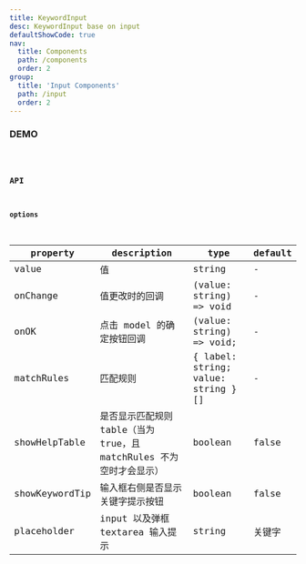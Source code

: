 ```yaml
---
title: KeywordInput
desc: KeywordInput base on input
defaultShowCode: true
nav:
  title: Components
  path: /components
  order: 2
group:
  title: 'Input Components'
  path: /input
  order: 2
---
```


### DEMO

<code src="./demo/basic.tsx" />

### API

#### options

| property       | description                                                         | type                               | default |
| -------------- | ------------------------------------------------------------------- | ---------------------------------- | ------- |
| value          | 值                                                                  | string                             | -       |
| onChange       | 值更改时的回调                                                      | (value: string) => void            | -       |
| onOK           | 点击 model 的确定按钮回调                                           | (value: string) => void;           | -       |
| matchRules     | 匹配规则                                                            | { label: string; value: string }[] | -       |
| showHelpTable  | 是否显示匹配规则 table（当为 true，且 matchRules 不为空时才会显示） | boolean                            | false   |
| showKeywordTip | 输入框右侧是否显示关键字提示按钮                                    | boolean                            | false   |
| placeholder    | input 以及弹框 textarea 输入提示                                    | string                             | 关键字  |
